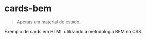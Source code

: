 # cards-bem
>Apenas um material de estudo.

Exemplo de cards em HTML utilizando a metodologia BEM no CSS.